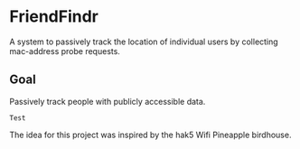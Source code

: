 # FriendFindr
A system to passively track the location of individual users by collecting mac-address probe requests.
## Goal
Passively track people with publicly accessible data.

`Test`

The idea for this project was inspired by the hak5 Wifi Pineapple birdhouse.
